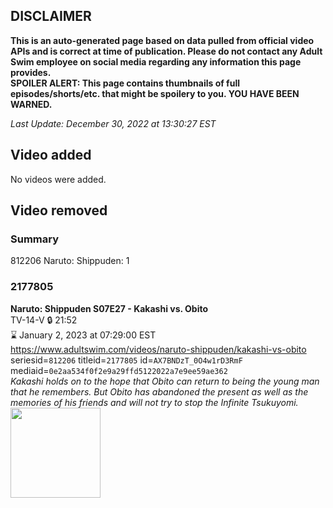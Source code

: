 ## DISCLAIMER
**This is an auto-generated page based on data pulled from official video APIs and is correct at time of publication. Please do not contact any Adult Swim employee on social media regarding any information this page provides.**  
**SPOILER ALERT: This page contains thumbnails of full episodes/shorts/etc. that might be spoilery to you. YOU HAVE BEEN WARNED.**  

_Last Update: December 30, 2022 at 13:30:27 EST_
## Video added
No videos were added.  
## Video removed
### Summary
812206 Naruto: Shippuden: 1  
### 2177805
**Naruto: Shippuden S07E27 - Kakashi vs. Obito**  
TV-14-V 🔒 21:52  
⌛ January 2, 2023 at 07:29:00 EST  
https://www.adultswim.com/videos/naruto-shippuden/kakashi-vs-obito  
seriesid=`812206` titleid=`2177805` id=`AX7BNDzT_0O4w1rD3RmF` mediaid=`0e2aa534f0f2e9a29ffd5122022a7e9ee59ae362`  
_Kakashi holds on to the hope that Obito can return to being the young man that he remembers. But Obito has abandoned the present as well as the memories of his friends and will not try to stop the Infinite Tsukuyomi._  
<a href="https://media.cdn.adultswim.com/uploads/20220203/thumbnails/2_2223158395-NarutoShippuden_375_KakashiVsObito.png"><img src="https://media.cdn.adultswim.com/uploads/20220203/thumbnails/2_2223158395-NarutoShippuden_375_KakashiVsObito.png" height="144px" /></a>
